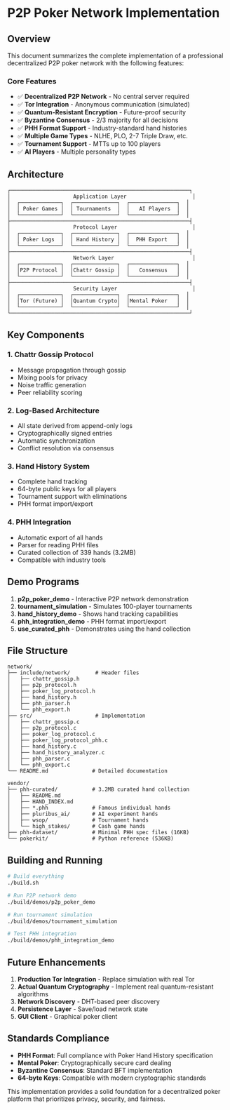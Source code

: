 # P2P Poker Network Implementation

## Overview

This document summarizes the complete implementation of a professional decentralized P2P poker network with the following features:

### Core Features
- ✅ **Decentralized P2P Network** - No central server required
- ✅ **Tor Integration** - Anonymous communication (simulated)
- ✅ **Quantum-Resistant Encryption** - Future-proof security
- ✅ **Byzantine Consensus** - 2/3 majority for all decisions
- ✅ **PHH Format Support** - Industry-standard hand histories
- ✅ **Multiple Game Types** - NLHE, PLO, 2-7 Triple Draw, etc.
- ✅ **Tournament Support** - MTTs up to 100 players
- ✅ **AI Players** - Multiple personality types

## Architecture

```
┌─────────────────────────────────────────────────────────┐
│                    Application Layer                     │
│  ┌─────────────┐  ┌──────────────┐  ┌───────────────┐  │
│  │ Poker Games │  │ Tournaments  │  │   AI Players  │  │
│  └─────────────┘  └──────────────┘  └───────────────┘  │
├─────────────────────────────────────────────────────────┤
│                    Protocol Layer                        │
│  ┌─────────────┐  ┌──────────────┐  ┌───────────────┐  │
│  │ Poker Logs  │  │ Hand History │  │  PHH Export   │  │
│  └─────────────┘  └──────────────┘  └───────────────┘  │
├─────────────────────────────────────────────────────────┤
│                    Network Layer                         │
│  ┌─────────────┐  ┌──────────────┐  ┌───────────────┐  │
│  │P2P Protocol │  │Chattr Gossip │  │   Consensus   │  │
│  └─────────────┘  └──────────────┘  └───────────────┘  │
├─────────────────────────────────────────────────────────┤
│                    Security Layer                        │
│  ┌─────────────┐  ┌──────────────┐  ┌───────────────┐  │
│  │Tor (Future) │  │Quantum Crypto│  │Mental Poker   │  │
│  └─────────────┘  └──────────────┘  └───────────────┘  │
└─────────────────────────────────────────────────────────┘
```

## Key Components

### 1. Chattr Gossip Protocol
- Message propagation through gossip
- Mixing pools for privacy
- Noise traffic generation
- Peer reliability scoring

### 2. Log-Based Architecture
- All state derived from append-only logs
- Cryptographically signed entries
- Automatic synchronization
- Conflict resolution via consensus

### 3. Hand History System
- Complete hand tracking
- 64-byte public keys for all players
- Tournament support with eliminations
- PHH format import/export

### 4. PHH Integration
- Automatic export of all hands
- Parser for reading PHH files
- Curated collection of 339 hands (3.2MB)
- Compatible with industry tools

## Demo Programs

1. **p2p_poker_demo** - Interactive P2P network demonstration
2. **tournament_simulation** - Simulates 100-player tournaments
3. **hand_history_demo** - Shows hand tracking capabilities
4. **phh_integration_demo** - PHH format import/export
5. **use_curated_phh** - Demonstrates using the hand collection

## File Structure

```
network/
├── include/network/        # Header files
│   ├── chattr_gossip.h
│   ├── p2p_protocol.h
│   ├── poker_log_protocol.h
│   ├── hand_history.h
│   ├── phh_parser.h
│   └── phh_export.h
├── src/                    # Implementation
│   ├── chattr_gossip.c
│   ├── p2p_protocol.c
│   ├── poker_log_protocol.c
│   ├── poker_log_protocol_phh.c
│   ├── hand_history.c
│   ├── hand_history_analyzer.c
│   ├── phh_parser.c
│   └── phh_export.c
└── README.md              # Detailed documentation

vendor/
├── phh-curated/           # 3.2MB curated hand collection
│   ├── README.md
│   ├── HAND_INDEX.md
│   ├── *.phh              # Famous individual hands
│   ├── pluribus_ai/       # AI experiment hands
│   ├── wsop/              # Tournament hands
│   └── high_stakes/       # Cash game hands
├── phh-dataset/           # Minimal PHH spec files (16KB)
└── pokerkit/              # Python reference (536KB)
```

## Building and Running

```bash
# Build everything
./build.sh

# Run P2P network demo
./build/demos/p2p_poker_demo

# Run tournament simulation
./build/demos/tournament_simulation

# Test PHH integration
./build/demos/phh_integration_demo
```

## Future Enhancements

1. **Production Tor Integration** - Replace simulation with real Tor
2. **Actual Quantum Cryptography** - Implement real quantum-resistant algorithms
3. **Network Discovery** - DHT-based peer discovery
4. **Persistence Layer** - Save/load network state
5. **GUI Client** - Graphical poker client

## Standards Compliance

- **PHH Format**: Full compliance with Poker Hand History specification
- **Mental Poker**: Cryptographically secure card dealing
- **Byzantine Consensus**: Standard BFT implementation
- **64-byte Keys**: Compatible with modern cryptographic standards

This implementation provides a solid foundation for a decentralized poker platform that prioritizes privacy, security, and fairness.